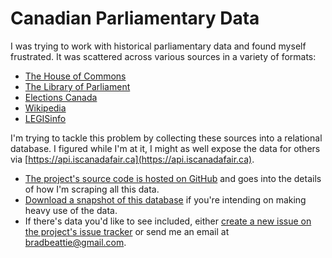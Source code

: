 # Canadian Parliamentary Data

I was trying to work with historical parliamentary data and found myself frustrated. It was scattered
across various sources in a variety of formats:


* [The House of Commons](http://www.ourcommons.ca)
* [The Library of Parliament](https://lop.parl.ca)
* [Elections Canada](http://www.elections.ca)
* [Wikipedia](https://en.wikipedia.org/wiki/List_of_Canadian_federal_general_elections)
* [LEGISinfo](http://www.parl.ca/LegisInfo)

I'm trying to tackle this problem by collecting these sources into a relational database. I figured
while I'm at it, I might as well expose the data for others via
[https://api.iscanadafair.ca](https://api.iscanadafair.ca).

* [The project's source code is hosted on GitHub](https://github.com/bradbeattie/canadian-parlimentarty-data) and goes into the details of how I'm scraping all this data.
* [Download a snapshot of this database](https://github.com/bradbeattie/canadian-parliamentary-data/raw/master/deployed.sql.xz) if you're intending on making heavy use of the data.
* If there's data you'd like to see included, either [create a new issue on the project's issue tracker](https://github.com/bradbeattie/canadian-parliamentary-data/issues/new) or send me an email at [bradbeattie@gmail.com](mailto:bradbeattie@gmail.com).
